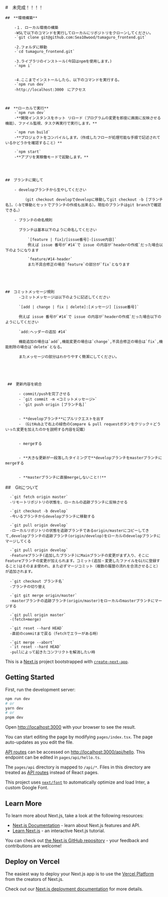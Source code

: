 #　未完成！！！！

    ##　**環境構築**

        -１. ローカル環境の構築
        -WSLで以下のコマンドを実行してローカルにリポジトリをクローンしてください。
        -`git clone git@github.com:Sea10wood/tumaguro_frontend.git`

        -2.フォルダに移動
        -`cd tumaguro_frontend.git`

        -3.ライブラリのインストール(今回はnpmを使用します。)
        -`npm i`


        -4.ここまでインストールしたら、以下のコマンドを実行する。
        -`npm run dev`
        -http://localhost:3000　にアクセス



    ##　**ローカルで実行**
        -`npm run dev`
        -**開発インスタンスをホット リロード（プログラムの変更を即座に画面に反映させる機能）、ファイル監視、タスク再実行で実行します。**

        -`npm run build`
        -**プロジェクトをコンパイルします。（作成したフローが処理可能な手順で記述されているかどうかを確認すること）**

        -`npm start`
        -**アプリを実稼働モードで起動します。**




    ##　ブランチに関して

        - developブランチから生やしてください

            （git checkout developでdevelopに移動してgit checkout -b [ブランチ名]。（-bで移動とセットでブランチの作成も出来る）。現在のブランチはgit branchで確認できる。）

        - ブランチの命名規則

          ブランチは基本以下のように命名してください
              
              `[feature | fix]/[issue番号]-[issue内容]`
              例えば issue 番号が`#14`で issue の内容が`headerの作成`だった場合以下のようになります

              `feature/#14-header`
              また不具合修正の場合`feature`の部分が`fix`となります





    ##　コミットメッセージ規則
          -コミットメッセージは以下のように記述してください

          `[add | change | fix | delete]:[メッセージ] [issue番号]`

          例えば issue 番号が`#14`で issue の内容が`headerの作成`だった場合以下のようにしてください

          `add:ヘッダーの追加 #14`

          機能追加の場合は`add`,機能変更の場合は`change`,不具合修正の場合は`fix`,機能削除の場合は`delete`となる。

          またメッセージの部分はわかりやすく簡潔にしてください。





     ##　更新内容を統合

          - commit/pushを完了させる
          - `git commit -m <コミットメッセージ>`
          - `git push origin [ブランチ名]`


          - **developブランチ**にプルリクエストを出す
          - （GitHub上で右上の緑色のCompare & pull requestボタンをクリック＋どういった変更を加えたのかを説明する内容を記載）


          - mergeする


          - **大きな更新が一段落したタイミングで**developブランチをmasterブランチにmergeする


          - **masterブランチに直接mergeしないこと!!**




  ##　Gitについて

      -`git fetch origin master`
      -リモートリポジトリの状態を、ローカルの追跡ブランチに反映させる

      -`git checkout -b develop`
      -今いるブランチからdevelopブランチに移動する

      -`git pull origin develop`
      -ローカルリポジトリの状態を追跡ブランチであるorigin/masterにコピーしてきて,developブランチの追跡ブランチ(origin/develop)をローカルのdevelopブランチにマージしてくる

      -`git pull origin develop`
      -Featureブランチ(追加したブランチ)にMainブランチの変更がまず入り、そこにFeatureブランチの変更が加えられます。コミット(追加・変更したファイルをGitに登録すること)はそのまま使われ、また必ずマージコミット（複数の履歴の流れを合流させること）が追加されます。

      -`git checkout ブランチ名`
      -ブランチの切り替え

      -`git git merge origin/master`
      -masterブランチの追跡ブランチ(origin/master)をローカルのmasterブランチにマージする

      -`git pull origin master`
      -(fetch+merge)

      -`git reset --hard HEAD`
      -直前のcommitまで戻る（fetchでエラーがある時）

      -`git merge --abort`
      -`it reset --hard HEAD`
      -pullによって起きたコンフリクトを解消したい時









This is a [Next.js](https://nextjs.org/) project bootstrapped with [`create-next-app`](https://github.com/vercel/next.js/tree/canary/packages/create-next-app).

## Getting Started

First, run the development server:

```bash
npm run dev
# or
yarn dev
# or
pnpm dev
```

Open [http://localhost:3000](http://localhost:3000) with your browser to see the result.

You can start editing the page by modifying `pages/index.tsx`. The page auto-updates as you edit the file.

[API routes](https://nextjs.org/docs/api-routes/introduction) can be accessed on [http://localhost:3000/api/hello](http://localhost:3000/api/hello). This endpoint can be edited in `pages/api/hello.ts`.

The `pages/api` directory is mapped to `/api/*`. Files in this directory are treated as [API routes](https://nextjs.org/docs/api-routes/introduction) instead of React pages.

This project uses [`next/font`](https://nextjs.org/docs/basic-features/font-optimization) to automatically optimize and load Inter, a custom Google Font.

## Learn More

To learn more about Next.js, take a look at the following resources:

- [Next.js Documentation](https://nextjs.org/docs) - learn about Next.js features and API.
- [Learn Next.js](https://nextjs.org/learn) - an interactive Next.js tutorial.

You can check out [the Next.js GitHub repository](https://github.com/vercel/next.js/) - your feedback and contributions are welcome!

## Deploy on Vercel

The easiest way to deploy your Next.js app is to use the [Vercel Platform](https://vercel.com/new?utm_medium=default-template&filter=next.js&utm_source=create-next-app&utm_campaign=create-next-app-readme) from the creators of Next.js.

Check out our [Next.js deployment documentation](https://nextjs.org/docs/deployment) for more details.
